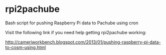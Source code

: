 rpi2pachube
===========

Bash script for pushing Raspberry Pi data to Pachube using cron

Visit the following link if you need help getting rpi2pachube working:

http://cameriworkbench.blogspot.com/2013/01/pushing-raspberry-pi-data-to-cosm-using.html
